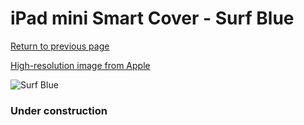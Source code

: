 # iPad mini Smart Cover - Surf Blue

[Return to previous page](/ipad_mini4)

[High-resolution image from Apple](https://store.storeimages.cdn-apple.com/8756/as-images.apple.com/is/MY1V2?wid=4500&hei=4500&fmt=png)

<div style="width: 384px"><img src="/everysource/MY1V2.png" alt="Surf Blue"></div>

### Under construction
